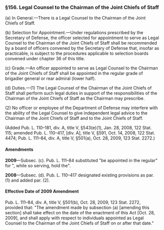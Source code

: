 ### §156. Legal Counsel to the Chairman of the Joint Chiefs of Staff ###

(a) In General.—There is a Legal Counsel to the Chairman of the Joint Chiefs of Staff.

(b) Selection for Appointment.—Under regulations prescribed by the Secretary of Defense, the officer selected for appointment to serve as Legal Counsel to the Chairman of the Joint Chiefs of Staff shall be recommended by a board of officers convened by the Secretary of Defense that, insofar as practicable, is subject to the procedures applicable to selection boards convened under chapter 36 of this title.

(c) Grade.—An officer appointed to serve as Legal Counsel to the Chairman of the Joint Chiefs of Staff shall be appointed in the regular grade of brigadier general or rear admiral (lower half).

(d) Duties.—(1) The Legal Counsel of the Chairman of the Joint Chiefs of Staff shall perform such legal duties in support of the responsibilities of the Chairman of the Joint Chiefs of Staff as the Chairman may prescribe.

(2) No officer or employee of the Department of Defense may interfere with the ability of the Legal Counsel to give independent legal advice to the Chairman of the Joint Chiefs of Staff and to the Joint Chiefs of Staff.

(Added Pub. L. 110–181, div. A, title V, §543(e)(1), Jan. 28, 2008, 122 Stat. 115; amended Pub. L. 110–417, [div. A], title V, §591, Oct. 14, 2008, 122 Stat. 4474; Pub. L. 111–84, div. A, title V, §501(a), Oct. 28, 2009, 123 Stat. 2272.)

#### Amendments ####

**2009**—Subsec. (c). Pub. L. 111–84 substituted "be appointed in the regular" for ", while so serving, hold the".

**2008**—Subsec. (d). Pub. L. 110–417 designated existing provisions as par. (1) and added par. (2).

#### Effective Date of 2009 Amendment ####

Pub. L. 111–84, div. A, title V, §501(b), Oct. 28, 2009, 123 Stat. 2272, provided that: "The amendment made by subsection (a) [amending this section] shall take effect on the date of the enactment of this Act [Oct. 28, 2009], and shall apply with respect to individuals appointed as Legal Counsel to the Chairman of the Joint Chiefs of Staff on or after that date."
